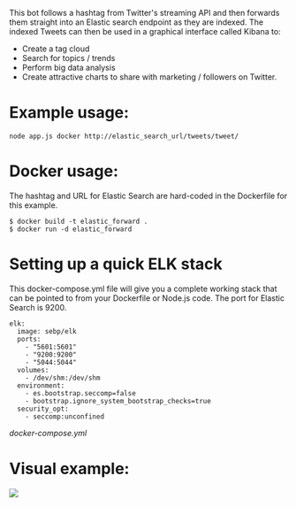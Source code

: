 This bot follows a hashtag from Twitter's streaming API and then forwards them straight into an Elastic search endpoint as they are indexed. The indexed Tweets can then be used in a graphical interface called Kibana to:

* Create a tag cloud
* Search for topics / trends
* Perform big data analysis
* Create attractive charts to share with marketing / followers on Twitter.

Example usage:
=============

```
node app.js docker http://elastic_search_url/tweets/tweet/
```


Docker usage:
=============

The hashtag and URL for Elastic Search are hard-coded in the Dockerfile for this example.

```
$ docker build -t elastic_forward .
$ docker run -d elastic_forward
```

Setting up a quick ELK stack
============================

This docker-compose.yml file will give you a complete working stack that can be pointed to from your Dockerfile or Node.js code. The port for Elastic Search is 9200.

```
elk:
  image: sebp/elk
  ports:
    - "5601:5601"
    - "9200:9200"
    - "5044:5044"
  volumes:
    - /dev/shm:/dev/shm
  environment:
    - es.bootstrap.seccomp=false
    - bootstrap.ignore_system_bootstrap_checks=true
  security_opt:
    - seccomp:unconfined 
```

*docker-compose.yml*

Visual example:
===============

![](https://pbs.twimg.com/media/C0Chj1XWQAEUQQt.jpg)
